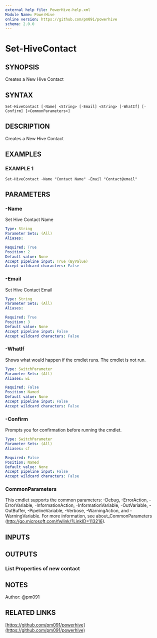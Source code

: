 ```yaml
---
external help file: PowerHive-help.xml
Module Name: PowerHive
online version: https://github.com/pm091/powerhive
schema: 2.0.0
---
```


# Set-HiveContact

## SYNOPSIS
Creates a New Hive Contact

## SYNTAX

```
Set-HiveContact [-Name] <String> [-Email] <String> [-WhatIf] [-Confirm] [<CommonParameters>]
```

## DESCRIPTION
Creates a New Hive Contact

## EXAMPLES

### EXAMPLE 1
```
Set-HiveContact -Name "Contact Name" -Email "Contact@email"
```

## PARAMETERS

### -Name
Set Hive Contact Name

```yaml
Type: String
Parameter Sets: (All)
Aliases:

Required: True
Position: 2
Default value: None
Accept pipeline input: True (ByValue)
Accept wildcard characters: False
```

### -Email
Set Hive Contact Email

```yaml
Type: String
Parameter Sets: (All)
Aliases:

Required: True
Position: 3
Default value: None
Accept pipeline input: False
Accept wildcard characters: False
```

### -WhatIf
Shows what would happen if the cmdlet runs.
The cmdlet is not run.

```yaml
Type: SwitchParameter
Parameter Sets: (All)
Aliases: wi

Required: False
Position: Named
Default value: None
Accept pipeline input: False
Accept wildcard characters: False
```

### -Confirm
Prompts you for confirmation before running the cmdlet.

```yaml
Type: SwitchParameter
Parameter Sets: (All)
Aliases: cf

Required: False
Position: Named
Default value: None
Accept pipeline input: False
Accept wildcard characters: False
```

### CommonParameters
This cmdlet supports the common parameters: -Debug, -ErrorAction, -ErrorVariable, -InformationAction, -InformationVariable, -OutVariable, -OutBuffer, -PipelineVariable, -Verbose, -WarningAction, and -WarningVariable. For more information, see about_CommonParameters (http://go.microsoft.com/fwlink/?LinkID=113216).

## INPUTS

## OUTPUTS

### List Properties of new contact

## NOTES
Author: @pm091

## RELATED LINKS

[https://github.com/pm091/powerhive](https://github.com/pm091/powerhive)

